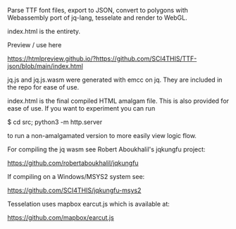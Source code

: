 Parse TTF font files, export to JSON, convert to polygons with Webassembly port of jq-lang, tesselate and render to WebGL.

index.html is the entirety.  

Preview / use here

https://htmlpreview.github.io/?https://github.com/SCI4THIS/TTF-json/blob/main/index.html

jq.js and jq.js.wasm were generated with emcc on jq.  They are included in
the repo for ease of use.

index.html is the final compiled HTML amalgam file.  This is also provided
for ease of use.  If you want to experiment you can run

$ cd src; python3 -m http.server

to run a non-amalgamated version to more easily view logic flow.

For compiling the jq wasm see Robert Aboukhalil's jqkungfu project:

https://github.com/robertaboukhalil/jqkungfu

If compiling on a Windows/MSYS2 system see:

https://github.com/SCI4THIS/jqkungfu-msys2

Tesselation uses mapbox earcut.js which is available at:

https://github.com/mapbox/earcut.js
